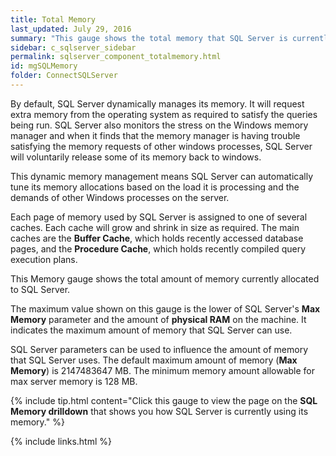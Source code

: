 ```yaml
---
title: ﻿Total Memory
last_updated: July 29, 2016
summary: "This gauge shows the total memory that SQL Server is currently using scaled against the maximum amount of memory it can use."
sidebar: c_sqlserver_sidebar
permalink: sqlserver_component_totalmemory.html
id: mgSQLMemory
folder: ConnectSQLServer
---
```



By default, SQL Server dynamically manages its memory. It will request extra memory from the operating system as required to satisfy the queries being run. SQL Server also monitors the stress on the Windows memory manager and when it finds that the memory manager is having trouble satisfying the memory requests of other windows processes, SQL Server will voluntarily release some of its memory back to windows.

This dynamic memory management means SQL Server can automatically tune its memory allocations based on the load it is processing and the demands of other Windows processes on the server.

Each page of memory used by SQL Server is assigned to one of several caches. Each cache will grow and shrink in size as required. The main caches are the **Buffer Cache**, which holds recently accessed database pages, and the **Procedure Cache**, which holds recently compiled query execution plans.

This Memory gauge shows the total amount of memory currently allocated to SQL Server.

The maximum value shown on this gauge is the lower of SQL Server's **Max Memory** parameter and the amount of **physical RAM** on the machine. It indicates the maximum amount of memory that SQL Server can use.

SQL Server parameters can be used to influence the amount of memory that SQL Server uses. The default maximum amount of memory (**Max Memory**) is 2147483647 MB. The minimum memory amount allowable for max server memory is 128 MB.

{% include tip.html content="Click this gauge to view the page on the **SQL Memory drilldown** that shows you how SQL Server is currently using its memory." %}


 {% include links.html %}
